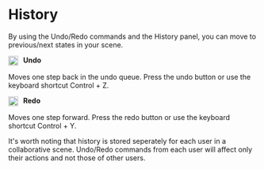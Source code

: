 # History

By using the Undo/Redo commands and the History panel, you can move to previous/next states in your scene.

<img src=".../assets/icons/undo.png" alt="undo" width="20" style="vertical-align:middle; margin-right:6px;"> **Undo**

Moves one step back in the undo queue. Press the undo button or use the keyboard shortcut Control + Z. 

<img src=".../assets/icons/redo.png" alt="redo" width="20" style="vertical-align:middle; margin-right:6px;"> **Redo**

Moves one step forward. Press the redo button or use the keyboard shortcut Control + Y.

It's worth noting that history is stored seperately for each user in a collaborative scene. Undo/Redo commands from each user will affect only their actions and not those of other users.